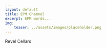 ```yaml
---
layout: default
title: EPM Channel
excerpt: EPM words...
img:
    teaser: ../assets/images/placeholder.png
---
```


Revel Cellars
